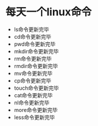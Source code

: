 # 每天一个linux命令

- ls命令更新完毕
- cd命令更新完毕
- pwd命令更新完毕
- mkdir命令更新完毕
- rm命令更新完毕
- rmdir命令更新完毕
- mv命令更新完毕
- cp命令更新完毕
- touch命令更新完毕
- cat命令更新完毕
- nl命令更新完毕
- more命令更新完毕
- less命令更新完毕

